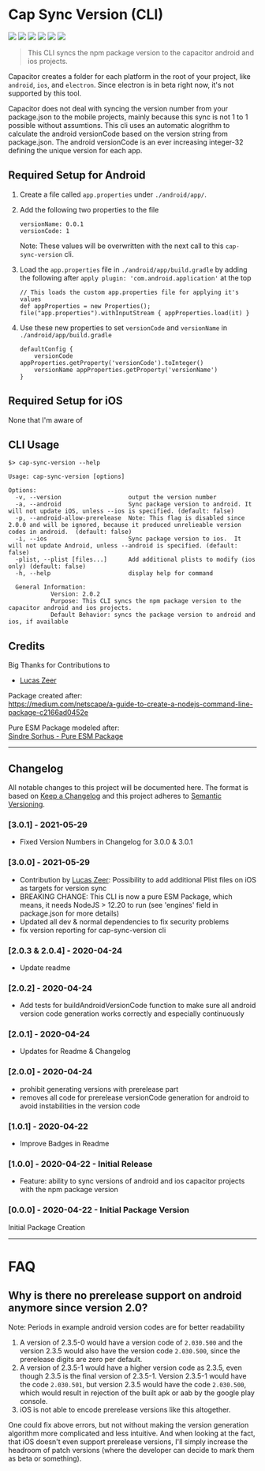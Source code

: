 # Cap Sync Version (CLI)

![](https://img.shields.io/npm/v/cap-sync-version/latest)
![](https://img.shields.io/npm/l/cap-sync-version)
![](https://img.shields.io/snyk/vulnerabilities/npm/cap-sync-version)
![](https://img.shields.io/badge/code_style-XO%2BPrettier-00eaf0)
![](https://img.shields.io/badge/released_with-np-lightgrey)
![](https://img.shields.io/badge/badges_from-shields.io-brightgreen)

> This CLI syncs the npm package version to the capacitor android and ios projects.

Capacitor creates a folder for each platform in the root of your project, like `android`, `ios`, and `electron`.
Since electron is in beta right now, it's not supported by this tool.

Capacitor does not deal with syncing the version number from your package.json to the mobile projects,
mainly because this sync is not 1 to 1 possible without assumtions.
This cli uses an automatic alogrithm to calculate the android versionCode based on the version string from package.json.
The android versionCode is an ever increasing integer-32 defining the unique version for each app.

## Required Setup for Android

1. Create a file called `app.properties` under `./android/app/`.

2. Add the following two properties to the file

    ```
    versionName: 0.0.1
    versionCode: 1
    ```

    Note: These values will be overwritten with the next call to this `cap-sync-version` cli.

3. Load the `app.properties` file in `./android/app/build.gradle` by adding the following after `apply plugin: 'com.android.application'` at the top

    ```
    // This loads the custom app.properties file for applying it's values
    def appProperties = new Properties();
    file("app.properties").withInputStream { appProperties.load(it) }
    ```

4. Use these new properties to set `versionCode` and `versionName` in `./android/app/build.gradle`

    ```
    defaultConfig {
        versionCode appProperties.getProperty('versionCode').toInteger()
        versionName appProperties.getProperty('versionName')
    }
    ```

## Required Setup for iOS

None that I'm aware of

## CLI Usage

```
$> cap-sync-version --help

Usage: cap-sync-version [options]

Options:
  -v, --version                   output the version number
  -a, --android                   Sync package version to android. It will not update iOS, unless --ios is specified. (default: false)
  -p, --android-allow-prerelease  Note: This flag is disabled since 2.0.0 and will be ignored, because it produced unrelieable version codes in android.  (default: false)
  -i, --ios                       Sync package version to ios.  It will not update Android, unless --android is specified. (default: false)
  -plist, --plist [files...]      Add additional plists to modify (ios only) (default: false)
  -h, --help                      display help for command

  General Information:
            Version: 2.0.2
            Purpose: This CLI syncs the npm package version to the capacitor android and ios projects.
            Default Behavior: syncs the package version to android and ios, if available

```

## Credits

Big Thanks for Contributions to

-   [Lucas Zeer](https://github.com/Lucaszw)

Package created after:  
 https://medium.com/netscape/a-guide-to-create-a-nodejs-command-line-package-c2166ad0452e

Pure ESM Package modeled after:  
[Sindre Sorhus - Pure ESM Package](https://gist.github.com/sindresorhus/a39789f98801d908bbc7ff3ecc99d99c#pure-esm-package)

---

## Changelog

All notable changes to this project will be documented here.
The format is based on [Keep a Changelog](http://keepachangelog.com/en/1.0.0/)
and this project adheres to [Semantic Versioning](http://semver.org/spec/v2.0.0.html).

### [3.0.1] - 2021-05-29

-   Fixed Version Numbers in Changelog for 3.0.0 & 3.0.1

### [3.0.0] - 2021-05-29

-   Contribution by [Lucas Zeer](https://github.com/Lucaszw):
    Possibility to add additional Plist files on iOS as targets for version sync
-   BREAKING CHANGE: This CLI is now a pure ESM Package, which means, it needs NodeJS > 12.20 to run
    (see 'engines' field in package.json for more details)
-   Updated all dev & normal dependencies to fix security problems
-   fix version reporting for cap-sync-version cli

### [2.0.3 & 2.0.4] - 2020-04-24

-   Update readme

### [2.0.2] - 2020-04-24

-   Add tests for buildAndroidVersionCode function to make sure all android version code generation works correctly and especially continuously

### [2.0.1] - 2020-04-24

-   Updates for Readme & Changelog

### [2.0.0] - 2020-04-24

-   prohibit generating versions with prerelease part
-   removes all code for prerelease versionCode generation for android to avoid instabilities in the version code

### [1.0.1] - 2020-04-22

-   Improve Badges in Readme

### [1.0.0] - 2020-04-22 - Initial Release

-   Feature: ability to sync versions of android and ios capacitor projects with the npm package version

### [0.0.0] - 2020-04-22 - Initial Package Version

Initial Package Creation

---

# FAQ

## Why is there no prerelease support on android anymore since version 2.0?

Note: Periods in example android version codes are for better readability

1. A version of 2.3.5-0 would have a version code of `2.030.500`
   and the version 2.3.5 would also have the version code `2.030.500`, since the prerelease digits are zero per default.
2. A version of 2.3.5-1 would have a higher version code as 2.3.5, even though 2.3.5 is the final version of 2.3.5-1.
   Version 2.3.5-1 would have the code `2.030.501`, but version 2.3.5 would have the code `2.030.500`, which would result in rejection of the built apk or aab by the google play console.
3. iOS is not able to encode prerelease versions like this altogether.

One could fix above errors, but not without making the version generation algorithm more complicated and less intuitive.
And when looking at the fact, that iOS doesn't even support prerelease versions, I'll simply increase the headroom of patch versions (where the developer can decide to mark them as beta or something).
